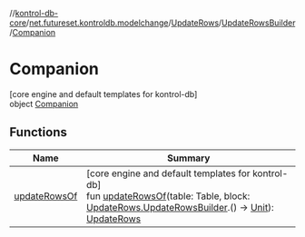 //[kontrol-db-core](../../../../../index.md)/[net.futureset.kontroldb.modelchange](../../../index.md)/[UpdateRows](../../index.md)/[UpdateRowsBuilder](../index.md)/[Companion](index.md)

# Companion

[core engine and default templates for kontrol-db]\
object [Companion](index.md)

## Functions

| Name | Summary |
|---|---|
| [updateRowsOf](update-rows-of.md) | [core engine and default templates for kontrol-db]<br>fun [updateRowsOf](update-rows-of.md)(table: Table, block: [UpdateRows.UpdateRowsBuilder](../index.md).() -&gt; [Unit](https://kotlinlang.org/api/latest/jvm/stdlib/kotlin/-unit/index.html)): [UpdateRows](../../index.md) |
